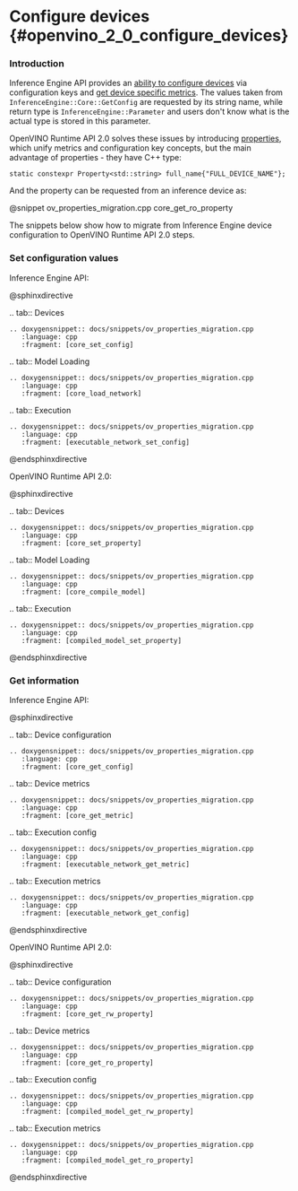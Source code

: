 # Configure devices {#openvino_2_0_configure_devices}

### Introduction

Inference Engine API provides an [ability to configure devices](https://docs.openvino.ai/2021.4/openvino_docs_IE_DG_InferenceEngine_QueryAPI.html) via configuration keys and [get device specific metrics](https://docs.openvino.ai/2021.4/openvino_docs_IE_DG_InferenceEngine_QueryAPI.html#getmetric). The values taken from `InferenceEngine::Core::GetConfig` are requested by its string name, while return type is `InferenceEngine::Parameter` and users don't know what is the actual type is stored in this parameter.

OpenVINO Runtime API 2.0 solves these issues by introducing [properties](../supported_plugins/config_properties.md), which unify metrics and configuration key concepts, but the main advantage of properties - they have C++ type:

```
static constexpr Property<std::string> full_name{"FULL_DEVICE_NAME"};
```

And the property can be requested from an inference device as:

@snippet ov_properties_migration.cpp core_get_ro_property

The snippets below show how to migrate from Inference Engine device configuration to OpenVINO Runtime API 2.0 steps.

### Set configuration values

Inference Engine API:

@sphinxdirective

.. tab:: Devices

    .. doxygensnippet:: docs/snippets/ov_properties_migration.cpp
       :language: cpp
       :fragment: [core_set_config]

.. tab:: Model Loading

    .. doxygensnippet:: docs/snippets/ov_properties_migration.cpp
       :language: cpp
       :fragment: [core_load_network]

.. tab:: Execution

    .. doxygensnippet:: docs/snippets/ov_properties_migration.cpp
       :language: cpp
       :fragment: [executable_network_set_config]

@endsphinxdirective

OpenVINO Runtime API 2.0:

@sphinxdirective

.. tab:: Devices

    .. doxygensnippet:: docs/snippets/ov_properties_migration.cpp
       :language: cpp
       :fragment: [core_set_property]

.. tab:: Model Loading

    .. doxygensnippet:: docs/snippets/ov_properties_migration.cpp
       :language: cpp
       :fragment: [core_compile_model]

.. tab:: Execution

    .. doxygensnippet:: docs/snippets/ov_properties_migration.cpp
       :language: cpp
       :fragment: [compiled_model_set_property]

@endsphinxdirective

### Get information

Inference Engine API:

@sphinxdirective

.. tab:: Device configuration

    .. doxygensnippet:: docs/snippets/ov_properties_migration.cpp
       :language: cpp
       :fragment: [core_get_config]

.. tab:: Device metrics

    .. doxygensnippet:: docs/snippets/ov_properties_migration.cpp
       :language: cpp
       :fragment: [core_get_metric]

.. tab:: Execution config

    .. doxygensnippet:: docs/snippets/ov_properties_migration.cpp
       :language: cpp
       :fragment: [executable_network_get_metric]

.. tab:: Execution metrics

    .. doxygensnippet:: docs/snippets/ov_properties_migration.cpp
       :language: cpp
       :fragment: [executable_network_get_config]

@endsphinxdirective

OpenVINO Runtime API 2.0:

@sphinxdirective

.. tab:: Device configuration

    .. doxygensnippet:: docs/snippets/ov_properties_migration.cpp
       :language: cpp
       :fragment: [core_get_rw_property]

.. tab:: Device metrics

    .. doxygensnippet:: docs/snippets/ov_properties_migration.cpp
       :language: cpp
       :fragment: [core_get_ro_property]

.. tab:: Execution config

    .. doxygensnippet:: docs/snippets/ov_properties_migration.cpp
       :language: cpp
       :fragment: [compiled_model_get_rw_property]

.. tab:: Execution metrics

    .. doxygensnippet:: docs/snippets/ov_properties_migration.cpp
       :language: cpp
       :fragment: [compiled_model_get_ro_property]

@endsphinxdirective
